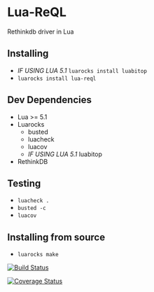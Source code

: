 # Lua-ReQL

Rethinkdb driver in Lua

## Installing
- _IF USING LUA 5.1_ `luarocks install luabitop`
- `luarocks install lua-reql`

## Dev Dependencies
- Lua >= 5.1
- Luarocks
  - busted
  - luacheck
  - luacov
  - _IF USING LUA 5.1_ luabitop
- RethinkDB

## Testing
- `luacheck .`
- `busted -c`
- `luacov`

## Installing from source
- `luarocks make`

[![Build Status](https://travis-ci.org/grandquista/Lua-ReQL.svg?branch=master)](https://travis-ci.org/grandquista/Lua-ReQL)

[![Coverage Status](https://coveralls.io/repos/github/grandquista/Lua-ReQL/badge.svg?branch=master)](https://coveralls.io/github/grandquista/Lua-ReQL?branch=master)
